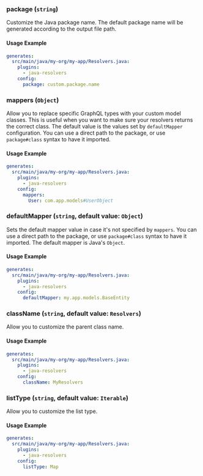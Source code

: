 ### package (`string`)

Customize the Java package name. The default package name will be generated according to the output file path.

#### Usage Example

```yml
generates:
  src/main/java/my-org/my-app/Resolvers.java:
    plugins:
      - java-resolvers
    config:
      package: custom.package.name
```

### mappers (`Object`)

Allow you to replace specific GraphQL types with your custom model classes. This is useful when you want to make sure your resolvers returns the correct class. The default value is the values set by `defaultMapper` configuration. You can use a direct path to the package, or use `package#class` syntax to have it imported.

#### Usage Example

```yml
generates:
  src/main/java/my-org/my-app/Resolvers.java:
    plugins:
      - java-resolvers
    config:
      mappers:
        User: com.app.models#UserObject
```

### defaultMapper (`string`, default value: `Object`)

Sets the default mapper value in case it's not specified by `mappers`. You can use a direct path to the package, or use `package#class` syntax to have it imported. The default mapper is Java's `Object`.

#### Usage Example

```yml
generates:
  src/main/java/my-org/my-app/Resolvers.java:
    plugins:
      - java-resolvers
    config:
      defaultMapper: my.app.models.BaseEntity
```

### className (`string`, default value: `Resolvers`)

Allow you to customize the parent class name.

#### Usage Example

```yml
generates:
  src/main/java/my-org/my-app/Resolvers.java:
    plugins:
      - java-resolvers
    config:
      className: MyResolvers
```

### listType (`string`, default value: `Iterable`)

Allow you to customize the list type.

#### Usage Example

```yml
generates:
  src/main/java/my-org/my-app/Resolvers.java:
    plugins:
      - java-resolvers
    config:
      listType: Map
```
